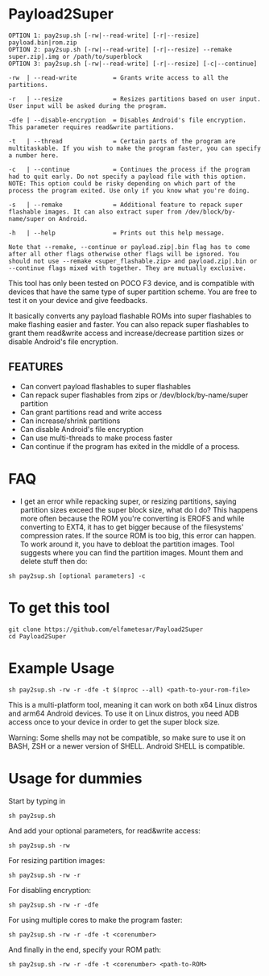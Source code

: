 # Payload2Super

```
OPTION 1: pay2sup.sh [-rw|--read-write] [-r|--resize] payload.bin|rom.zip
OPTION 2: pay2sup.sh [-rw|--read-write] [-r|--resize] --remake super.zip|.img or /path/to/superblock
OPTION 3: pay2sup.sh [-rw|--read-write] [-r|--resize] [-c|--continue]

-rw  | --read-write          = Grants write access to all the partitions.

-r   | --resize	             = Resizes partitions based on user input. User input will be asked during the program.

-dfe | --disable-encryption  = Disables Android's file encryption. This parameter requires read&write partitions.

-t   | --thread	             = Certain parts of the program are multitaskable. If you wish to make the program faster, you can specify a number here.

-c   | --continue            = Continues the process if the program had to quit early. Do not specify a payload file with this option. NOTE: This option could be risky depending on which part of the process the program exited. Use only if you know what you're doing.

-s   | --remake	             = Additional feature to repack super flashable images. It can also extract super from /dev/block/by-name/super on Android.

-h   | --help                = Prints out this help message.

Note that --remake, --continue or payload.zip|.bin flag has to come after all other flags otherwise other flags will be ignored. You should not use --remake <super_flashable.zip> and payload.zip|.bin or --continue flags mixed with together. They are mutually exclusive.
```

This tool has only been tested on POCO F3 device, and is compatible with devices that have the same type of super partition scheme. You are free to test it on your device and give feedbacks.

It basically converts any payload flashable ROMs into super flashables to make flashing easier and faster. You can also repack super flashables to grant them read&write access and increase/decrease partition sizes or disable Android's file encryption.

## FEATURES
 - Can convert payload flashables to super flashables
 - Can repack super flashables from zips or /dev/block/by-name/super partition
 - Can grant partitions read and write access
 - Can increase/shrink partitions
 - Can disable Android's file encryption
 - Can use multi-threads to make process faster
 - Can continue if the program has exited in the middle of a process.

# FAQ
 - I get an error while repacking super, or resizing partitions, saying partition sizes exceed the super block size, what do I do?
This happens more often because the ROM you're converting is EROFS and while converting to EXT4, it has to get bigger because of the filesystems' compression rates. If the source ROM is too big, this error can happen. To work around it, you have to debloat the partition images. Tool suggests where you can find the partition images. Mount them and delete stuff then do:

```
sh pay2sup.sh [optional parameters] -c
```

# To get this tool

```
git clone https://github.com/elfametesar/Payload2Super
cd Payload2Super
```
# Example Usage

```
sh pay2sup.sh -rw -r -dfe -t $(nproc --all) <path-to-your-rom-file>
```

This is a multi-platform tool, meaning it can work on both x64 Linux distros and arm64 Android devices. To use it on Linux distros, you need ADB access once to your device in order to get the super block size.

Warning: Some shells may not be compatible, so make sure to use it on BASH, ZSH or a newer version of SHELL. Android SHELL is compatible.


# Usage for dummies
Start by typing in
```
sh pay2sup.sh 
```
And add your optional parameters, for read&write access:
```
sh pay2sup.sh -rw
```
For resizing partition images:
```
sh pay2sup.sh -rw -r
```
For disabling encryption:
```
sh pay2sup.sh -rw -r -dfe
```
For using multiple cores to make the program faster:
```
sh pay2sup.sh -rw -r -dfe -t <corenumber>
```
And finally in the end, specify your ROM path:
```
sh pay2sup.sh -rw -r -dfe -t <corenumber> <path-to-ROM>
```


